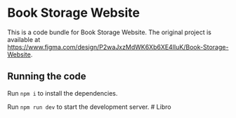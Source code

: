 
  # Book Storage Website

  This is a code bundle for Book Storage Website. The original project is available at https://www.figma.com/design/P2waJxzMdWK6Xb6XE4lIuK/Book-Storage-Website.

  ## Running the code

  Run `npm i` to install the dependencies.

  Run `npm run dev` to start the development server.
  #   L i b r o  
 